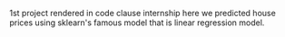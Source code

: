 1st project rendered in code clause internship here we predicted house prices using sklearn's famous model that is linear regression model.
